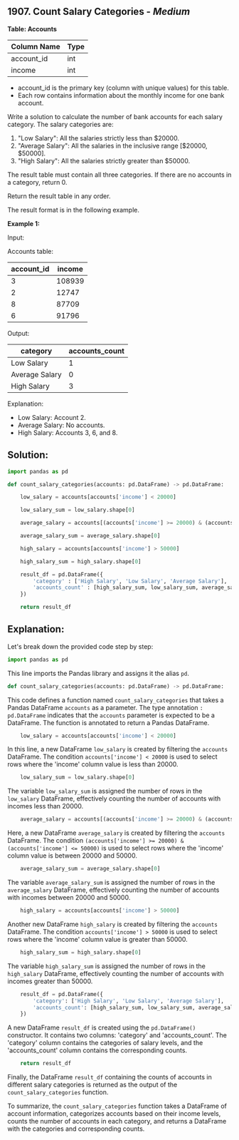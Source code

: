 ## 1907. Count Salary Categories - *Medium*

**Table: Accounts**

| Column Name | Type |
|-------------|------|
| account_id  | int  |
| income      | int  |

* account_id is the primary key (column with unique values) for this table.
* Each row contains information about the monthly income for one bank account.

Write a solution to calculate the number of bank accounts for each salary category. The salary categories are:

1. "Low Salary": All the salaries strictly less than $20000.
2. "Average Salary": All the salaries in the inclusive range [$20000, $50000].
3. "High Salary": All the salaries strictly greater than $50000.

The result table must contain all three categories. If there are no accounts in a category, return 0.

Return the result table in any order.

The result format is in the following example.

**Example 1:**

Input: 

Accounts table:

| account_id | income |
|------------|--------|
| 3          | 108939 |
| 2          | 12747  |
| 8          | 87709  |
| 6          | 91796  |

Output: 

| category       | accounts_count |
|----------------|----------------|
| Low Salary     | 1              |
| Average Salary | 0              |
| High Salary    | 3              |

Explanation: 
* Low Salary: Account 2.
* Average Salary: No accounts.
* High Salary: Accounts 3, 6, and 8.

## **Solution:**

```python
import pandas as pd

def count_salary_categories(accounts: pd.DataFrame) -> pd.DataFrame:

    low_salary = accounts[accounts['income'] < 20000]

    low_salary_sum = low_salary.shape[0]

    average_salary = accounts[(accounts['income'] >= 20000) & (accounts['income'] <= 50000)]

    average_salary_sum = average_salary.shape[0]

    high_salary = accounts[accounts['income'] > 50000]

    high_salary_sum = high_salary.shape[0]

    result_df = pd.DataFrame({
        'category' : ['High Salary', 'Low Salary', 'Average Salary'],
        'accounts_count' : [high_salary_sum, low_salary_sum, average_salary_sum]
    })

    return result_df
```

## Explanation:

Let's break down the provided code step by step:

```python
import pandas as pd
```
This line imports the Pandas library and assigns it the alias `pd`.

```python
def count_salary_categories(accounts: pd.DataFrame) -> pd.DataFrame:
```
This code defines a function named `count_salary_categories` that takes a Pandas DataFrame `accounts` as a parameter. The type annotation `: pd.DataFrame` indicates that the `accounts` parameter is expected to be a DataFrame. The function is annotated to return a Pandas DataFrame.

```python
    low_salary = accounts[accounts['income'] < 20000]
```
In this line, a new DataFrame `low_salary` is created by filtering the `accounts` DataFrame. The condition `accounts['income'] < 20000` is used to select rows where the 'income' column value is less than 20000.

```python
    low_salary_sum = low_salary.shape[0]
```
The variable `low_salary_sum` is assigned the number of rows in the `low_salary` DataFrame, effectively counting the number of accounts with incomes less than 20000.

```python
    average_salary = accounts[(accounts['income'] >= 20000) & (accounts['income'] <= 50000)]
```
Here, a new DataFrame `average_salary` is created by filtering the `accounts` DataFrame. The condition `(accounts['income'] >= 20000) & (accounts['income'] <= 50000)` is used to select rows where the 'income' column value is between 20000 and 50000.

```python
    average_salary_sum = average_salary.shape[0]
```
The variable `average_salary_sum` is assigned the number of rows in the `average_salary` DataFrame, effectively counting the number of accounts with incomes between 20000 and 50000.

```python
    high_salary = accounts[accounts['income'] > 50000]
```
Another new DataFrame `high_salary` is created by filtering the `accounts` DataFrame. The condition `accounts['income'] > 50000` is used to select rows where the 'income' column value is greater than 50000.

```python
    high_salary_sum = high_salary.shape[0]
```
The variable `high_salary_sum` is assigned the number of rows in the `high_salary` DataFrame, effectively counting the number of accounts with incomes greater than 50000.

```python
    result_df = pd.DataFrame({
        'category': ['High Salary', 'Low Salary', 'Average Salary'],
        'accounts_count': [high_salary_sum, low_salary_sum, average_salary_sum]
    })
```
A new DataFrame `result_df` is created using the `pd.DataFrame()` constructor. It contains two columns: 'category' and 'accounts_count'. The 'category' column contains the categories of salary levels, and the 'accounts_count' column contains the corresponding counts.

```python
    return result_df
```
Finally, the DataFrame `result_df` containing the counts of accounts in different salary categories is returned as the output of the `count_salary_categories` function.

To summarize, the `count_salary_categories` function takes a DataFrame of account information, categorizes accounts based on their income levels, counts the number of accounts in each category, and returns a DataFrame with the categories and corresponding counts.